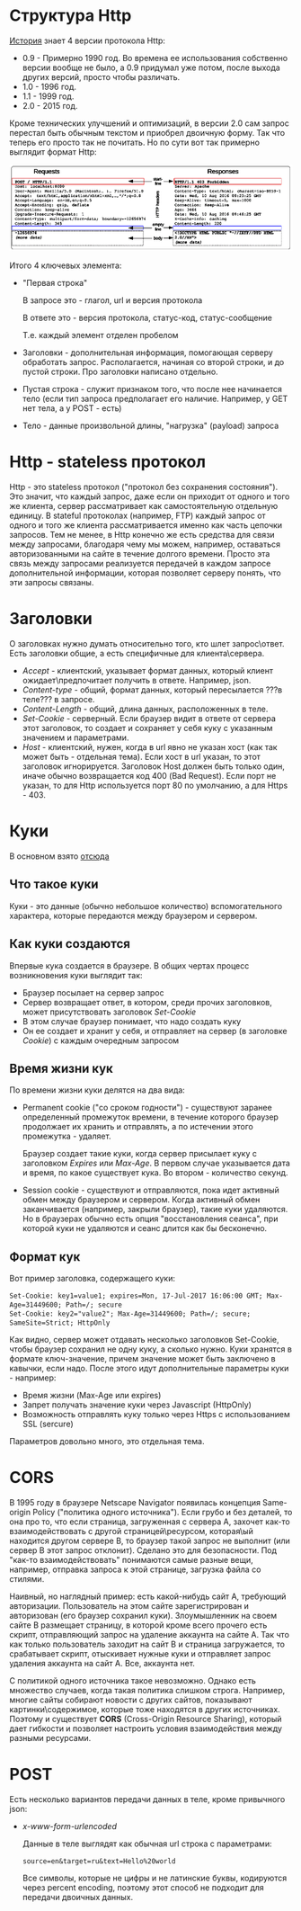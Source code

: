 # Структура Http

[История](https://developer.mozilla.org/ru/docs/Web/HTTP/Basics_of_HTTP/Evolution_of_HTTP) знает 4 версии протокола Http:

* 0.9 - Примерно 1990 год. Во времена ее использования собственно версии вообще не было, а 0.9 придумал уже потом, после выхода других версий, просто чтобы различать.
* 1.0 - 1996 год.
* 1.1 - 1999 год.
* 2.0 - 2015 год.

Кроме технических улучшений и оптимизаций, в версии 2.0 сам запрос перестал быть обычным текстом и приобрел двоичную форму. Так что теперь его просто так не почитать. Но по сути вот так примерно выглядит формат Http:

<img src="img/image-20220601154902531.png" alt="image-20220601154902531" style="zoom:80%;" />

Итого 4 ключевых элемента:

* "Первая строка"

  В запросе это - глагол, url и версия протокола

  В ответе это - версия протокола, статус-код, статус-сообщение

  Т.е. каждый элемент отделен пробелом

* Заголовки - дополнительная информация, помогающая серверу обработать запрос. Располагается, начиная со второй строки, и до пустой строки. Про заголовки написано отдельно.

* Пустая строка - служит признаком того, что после нее начинается тело (если тип запроса предполагает его наличие. Например, у GET нет тела, а у POST - есть)

* Тело - данные произвольной длины, "нагрузка" (payload) запроса

# Http - stateless протокол

Http - это stateless протокол ("протокол без сохранения состояния"). Это значит, что каждый запрос, даже если он приходит от одного и того же клиента, сервер рассматривает как самостоятельную отдельную единицу. В stateful протоколах (например, FTP) каждый запрос от одного и того же клиента рассматривается именно как часть цепочки запросов. Тем не менее, в Http конечно же есть средства для связи между запросами, благодаря чему мы можем, например, оставаться авторизованными на сайте в течение долгого времени. Просто эта связь между запросами реализуется передачей в каждом запросе дополнительной информации, которая позволяет серверу понять, что эти запросы связаны.

# Заголовки

О заголовках нужно думать относительно того, кто шлет запрос\ответ. Есть заголовки общие, а есть специфичные для клиента\сервера.

* *Accept* - клиентский, указывает формат данных, который клиент ожидает\предпочитает получить в ответе. Например, json.
* *Content-type* - общий, формат данных, который пересылается ???в теле??? в запросе.
* *Content-Length* - общий, длина данных, расположенных в теле.
* *Set-Cookie* - серверный. Если браузер видит в ответе от сервера этот заголовок, то создает и сохраняет у себя куку с указанным значением и параметрами.
* *Host* - клиентский, нужен, когда в url явно не указан хост (как так может быть - отдельная тема). Если хост в url указан, то этот заголовок игнорируется. Заголовок Host должен быть только один, иначе обычно возвращается код 400 (Bad Request). Если порт не указан, то для Http используется порт 80 по умолчанию, а для Https - 403.

# Куки

В основном взято [отсюда](https://developer.mozilla.org/ru/docs/Web/HTTP/Cookies)

## Что такое куки

Куки - это данные (обычно небольшое количество) вспомогательного характера, которые передаются между браузером и сервером. 

## Как куки создаются

Впервые кука создается в браузере. В общих чертах процесс возникновения куки выглядит так:

* Браузер посылает на сервер запрос
* Сервер возвращает ответ, в котором, среди прочих заголовков, может присутствовать заголовок *Set-Cookie*
* В этом случае браузер понимает, что надо создать куку
* Он ее создает и хранит у себя, и отправляет на сервер (в заголовке *Cookie*) с каждым очередным запросом

## Время жизни кук

По времени жизни куки делятся на два вида:

* Permanent cookie ("со сроком годности") - существуют заранее определенный промежуток времени, в течение которого браузер продолжает их хранить и отправлять, а по истечении этого промежутка - удаляет.

  Браузер создает такие куки, когда сервер присылает куку с заголовком *Expires* или *Max-Age*. В первом случае указывается дата и время, по какое существует кука. Во втором - количество секунд.

* Session cookie - существуют и отправляются, пока идет активный обмен между браузером и сервером. Когда активный обмен заканчивается (например, закрыли браузер), такие куки удаляются. Но в браузерах обычно есть опция "восстановления сеанса", при которой куки не удаляются и сеанс длится как бы бесконечно.

## Формат кук

Вот пример заголовка, содержащего куки:

```
Set-Cookie: key1=value1; expires=Mon, 17-Jul-2017 16:06:00 GMT; Max-Age=31449600; Path=/; secure
Set-Cookie: key2="value2"; Max-Age=31449600; Path=/; secure; SameSite=Strict; HttpOnly
```

Как видно, сервер может отдавать несколько заголовков Set-Cookie, чтобы браузер сохранил не одну куку, а сколько нужно. Куки хранятся в формате ключ-значение, причем значение может быть заключено в кавычки, если надо. После этого идут дополнительные параметры куки - например:

* Время жизни (Max-Age или expires)
* Запрет получать значение куки через Javascript (HttpOnly)
* Возможность отправлять куку только через Https с использованием SSL (sercure)

 Параметров довольно много, это отдельная тема.

# CORS

В 1995 году в браузере Netscape Navigator появилась концепция Same-origin Policy ("политика одного источника"). Если грубо и без деталей, то она про то, что если страница, загруженная с сервера А, захочет как-то взаимодействовать с другой страницей\ресурсом, которая\ый находится другом сервере В, то браузер такой запрос не выполнит (или сервер В этот запрос отклонит). Сделано это для безопасности. Под "как-то взаимодействовать" понимаются самые разные вещи, например, отправка запроса к этой странице, загрузка файла со стилями.

Наивный, но наглядный пример: есть какой-нибудь сайт A, требующий авторизации. Пользователь на этом сайте зарегистрирован и авторизован (его браузер сохранил куки). Злоумышленник на своем сайте B размещает страницу, в которой кроме всего прочего есть скрипт, отправляющий запрос на удаление аккаунта на сайте А. Так что как только пользователь заходит на сайт В и страница загружается, то срабатывает скрипт, отыскивает нужные куки и отправляет запрос удаления аккаунта на сайт А. Все, аккаунта нет.

С политикой одного источника такое невозможно. Однако есть множество случаев, когда такая политика слишком строга. Например, многие сайты собирают новости с других сайтов, показывают картинки\содержимое, которые тоже находятся в других источниках. Поэтому и существует **CORS** (Cross-Origin Resource Sharing), который дает гибкости и позволяет настроить условия взаимодействия между разными ресурсами.

# POST

Есть несколько вариантов передачи данных в теле, кроме привычного json:

* *x-www-form-urlencoded*

  Данные в теле выглядят как обычная url строка с параметрами:

  ```
  source=en&target=ru&text=Hello%20world
  ```

  Все символы, которые не цифры и не латинские буквы, кодируются через percent encoding, поэтому этот способ не подходит для передачи двоичных данных.